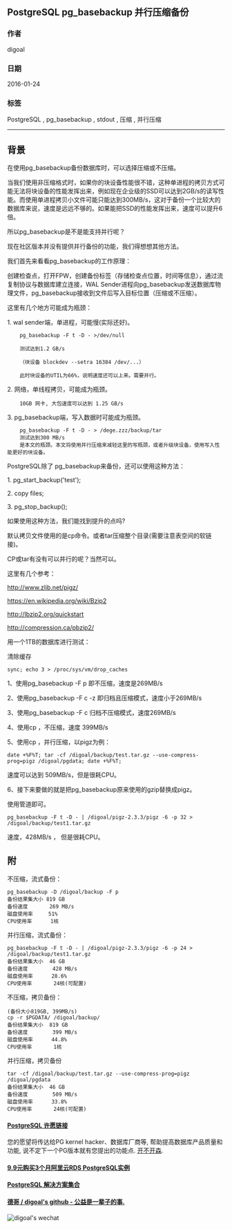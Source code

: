 ## PostgreSQL pg_basebackup 并行压缩备份   
                                                                                                                                                               
### 作者                                                                                                                                                               
digoal                                                                                                                                                               
                                                                                                                                                               
### 日期                                                                                                                                                               
2016-01-24                                                                                                                                                           
                                                                                                                                                               
### 标签                                                                                                                                                               
PostgreSQL , pg_basebackup , stdout , 压缩 , 并行压缩   
                                                                                                                                                               
----                                                                                                                                                               
                                                                                                                                                               
## 背景                                                   
在使用pg_basebackup备份数据库时，可以选择压缩或不压缩。  
  
当我们使用非压缩格式时，如果你的块设备性能很不错，这种单进程的拷贝方式可能无法将块设备的性能发挥出来，例如现在企业级的SSD可以达到2GB/s的读写性能。而使用单进程拷贝小文件可能只能达到300MB/s，这对于备份一个比较大的数据库来说，速度是远远不够的。如果能把SSD的性能发挥出来，速度可以提升6倍。  
  
所以pg_basebackup是不是能支持并行呢？  
  
现在社区版本并没有提供并行备份的功能，我们得想想其他方法。  
  
我们首先来看看pg_basebackup的工作原理：  
  
创建检查点，打开FPW，创建备份标签（存储检查点位置，时间等信息），通过流复制协议与数据库建立连接，WAL Sender进程向pg_basebackup发送数据库物理文件，pg_basebackup接收到文件后写入目标位置（压缩或不压缩）。  
  
这里有几个地方可能成为瓶颈：  
  
  
1\. wal sender端，单进程，可能慢(实际还好)。  
  
```  
    pg_basebackup -F t -D - >/dev/null  
  
    测试达到1.2 GB/s  
  
    （块设备 blockdev --setra 16384 /dev/...）  
  
    此时块设备的UTIL为66%，说明速度还可以上来。需要并行。  
```  
  
2\. 网络，单线程拷贝，可能成为瓶颈。  
  
```  
    10GB 网卡, 大包速度可以达到 1.25 GB/s  
```  
  
3\. pg_basebackup端，写入数据时可能成为瓶颈。  
  
```  
    pg_basebackup -F t -D - > /dege.zzz/backup/tar  
    测试达到300 MB/s  
    是本文的瓶颈。本文将使用并行压缩来减轻这里的写瓶颈，或者升级块设备，使用写入性能更好的块设备。  
```  
  
PostgreSQL除了 pg_basebackup来备份，还可以使用这种方法：  
  
1\. pg_start_backup('test');  
  
2\. copy files;  
  
3\. pg_stop_backup();  
  
如果使用这种方法，我们能找到提升的点吗?  
  
默认拷贝文件使用的是cp命令。或者tar压缩整个目录(需要注意表空间的软链接)。  
  
CP或tar有没有可以并行的呢？当然可以。  
  
这里有几个参考：  
  
http://www.zlib.net/pigz/  
  
https://en.wikipedia.org/wiki/Bzip2  
  
http://lbzip2.org/quickstart  
  
http://compression.ca/pbzip2/  
  
用一个1TB的数据库进行测试：  
  
清除缓存  
  
```  
sync; echo 3 > /proc/sys/vm/drop_caches   
```  
  
1、使用pg_basebackup -F p 即不压缩，速度是269MB/s  
  
2、使用pg_basebackup -F c -z 即归档且压缩模式，速度小于269MB/s  
  
3、使用pg_basebackup -F c 归档不压缩模式，速度269MB/s  
  
4、使用cp ，不压缩，速度 399MB/s  
  
5、使用cp ，并行压缩，以pigz为例：  
  
```  
date +%F%T; tar -cf /digoal/backup/test.tar.gz --use-compress-prog=pigz /digoal/pgdata; date +%F%T;  
```  
  
速度可以达到 509MB/s，但是很耗CPU。  
  
6、接下来要做的就是把pg_basebackup原来使用的gzip替换成pigz。  
  
使用管道即可。  
  
```  
pg_basebackup -F t -D - | /digoal/pigz-2.3.3/pigz -6 -p 32 > /digoal/backup/test1.tar.gz  
```  
  
速度，428MB/s ， 但是很耗CPU。  
  
## 附  
不压缩，流式备份：  
  
```  
pg_basebackup -D /digoal/backup -F p  
备份结果集大小 819 GB  
备份速度       269 MB/s  
磁盘使用率     51%  
CPU使用率      1核  
```  
  
并行压缩，流式备份：  
  
```  
pg_basebackup -F t -D - | /digoal/pigz-2.3.3/pigz -6 -p 24 > /digoal/backup/test1.tar.gz  
备份结果集大小  46 GB  
备份速度        428 MB/s  
磁盘使用率      28.6%  
CPU使用率       24核(可配置)  
```  
  
不压缩，拷贝备份：  
  
```  
(备份大小819GB, 399MB/s)  
cp -r $PGDATA/ /digoal/backup/  
备份结果集大小  819 GB  
备份速度        399 MB/s  
磁盘使用率      44.8%  
CPU使用率       1核  
```  
  
  
并行压缩，拷贝备份  
  
```  
tar -cf /digoal/backup/test.tar.gz --use-compress-prog=pigz /digoal/pgdata  
备份结果集大小  46 GB  
备份速度        509 MB/s  
磁盘使用率      33.8%  
CPU使用率       24核(可配置)  
```  
    
  
  
  
  
  
  
  
  
  
  
  
  
  
  
  
  
  
  
  
  
  
  
  
  
  
  
  
  
  
  
  
  
  
  
  
  
  
  
  
  
  
  
  
  
  
  
  
  
  
  
  
  
  
  
  
  
  
  
  
  
  
  
  
#### [PostgreSQL 许愿链接](https://github.com/digoal/blog/issues/76 "269ac3d1c492e938c0191101c7238216")
您的愿望将传达给PG kernel hacker、数据库厂商等, 帮助提高数据库产品质量和功能, 说不定下一个PG版本就有您提出的功能点. [开不开森](https://github.com/digoal/blog/issues/76 "269ac3d1c492e938c0191101c7238216").  
  
  
#### [9.9元购买3个月阿里云RDS PostgreSQL实例](https://www.aliyun.com/database/postgresqlactivity "57258f76c37864c6e6d23383d05714ea")
  
  
#### [PostgreSQL 解决方案集合](https://yq.aliyun.com/topic/118 "40cff096e9ed7122c512b35d8561d9c8")
  
  
#### [德哥 / digoal's github - 公益是一辈子的事.](https://github.com/digoal/blog/blob/master/README.md "22709685feb7cab07d30f30387f0a9ae")
  
  
![digoal's wechat](../pic/digoal_weixin.jpg "f7ad92eeba24523fd47a6e1a0e691b59")
  
